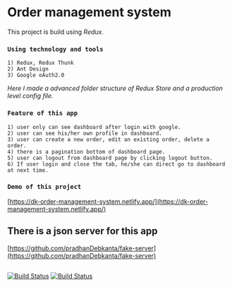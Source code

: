 # Order management system
This project is build using _Redux_.
### `Using technology and tools`
    1) Redux, Redux Thunk
    2) Ant Design
    3) Google oAuth2.0
_Here I made a advanced folder structure of Redux Store and a production level config file._
### `Feature of this app`
    1) user only can see dashboard after login with google.
    2) user can see his/her own profile in dashboard.
    3) user can create a new order, edit an existing order, delete a order.
    4) there is a pagination bottom of dashboard page.
    5) user can logout from dashboard page by clicking logout button.
    6) If user login and close the tab, he/she can direct go to dashboard at next time.
### `Demo of this project`
 [https://dk-order-management-system.netlify.app/](https://dk-order-management-system.netlify.app/) 
 
 ## There is a json server for this app
 [https://github.com/pradhanDebkanta/fake-server](https://github.com/pradhanDebkanta/fake-server)
 
 ##
 [![Build Status](https://miro.medium.com/max/312/1*SRL22ADht1NU4LXUeU4YVg.png)](./)
 [![Build Status](https://camo.githubusercontent.com/363242675617648bfbedd1610f89ac28df0f9e1bac8749d83109fafdf8524fff/68747470733a2f2f67772e616c697061796f626a656374732e636f6d2f7a6f732f726d73706f7274616c2f4b4470677667754d704766716148506a6963524b2e737667)](./)

